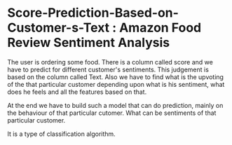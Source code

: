 # Score-Prediction-Based-on-Customer-s-Text : Amazon Food Review Sentiment Analysis

The user is ordering some food.
There is a column called score and we have to predict for different customer's sentiments. This judgement is based on the column
called Text.
Also we have to find what is the upvoting of the that particular customer depending upon what is his sentiment, what does he feels
and all the features based on that.

At the end we have to build such a model that can do prediction, mainly on the behaviour of that particular cutomer. What can be
sentiments of that particular customer.

It is a type of classification algorithm.
